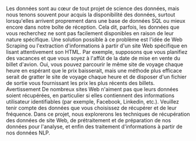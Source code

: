 Les données sont au cœur de tout projet de science des données, mais nous tenons souvent pour acquis la disponibilité des données, surtout lorsqu'elles arrivent proprement dans une base de données SQL ou mieux encore dans notre boîte de réception. Cela dit, parfois, les données que vous recherchez ne sont pas facilement disponibles en raison de leur nature spécifique. Une solution possible à ce problème est l'idée de Web Scraping ou l'extraction d'informations à partir d'un site Web spécifique en lisant attentivement son HTML. Par exemple, supposons que vous planifiez des vacances et que vous soyez à l'affût de la date de mise en vente du billet d'avion. Oui, vous pouvez parcourir le même site de voyage chaque heure en espérant que le prix baisserait, mais une méthode plus efficace serait de gratter le site de voyage chaque heure et de disposer d'un fichier de sortie vous fournissant les prix les plus récents des billets. Avertissement De nombreux sites Web n'aiment pas que leurs données soient récupérées, en particulier si elles contiennent des informations utilisateur identifiables (par exemple, Facebook, Linkedin, etc.). Veuillez tenir compte des données que vous choisissez de récupérer et de leur fréquence.
Dans ce projet, nous explorerons les techniques de récupération des données de site Web, de prétraitement et de préparation de nos données pour l'analyse, et enfin des traitement d'informations à partir de nos données NLP.

